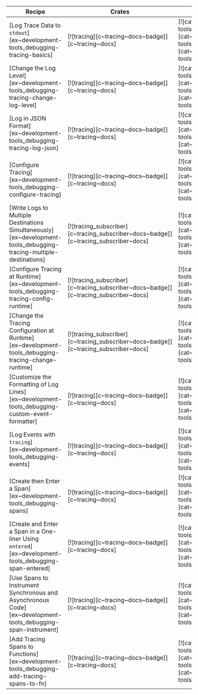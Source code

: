 | Recipe | Crates | Categories |
|--------|--------|------------|
| [Log Trace Data to `stdout`][ex~development-tools_debugging-tracing-basics] | [![tracing][c~tracing~docs~badge]][c~tracing~docs] | [![cat~development-tools::debugging][cat~development-tools::debugging~badge]][cat~development-tools::debugging] |
| [Change the Log Level][ex~development-tools_debugging-tracing-change-log-level] | [![tracing][c~tracing~docs~badge]][c~tracing~docs] | [![cat~development-tools::debugging][cat~development-tools::debugging~badge]][cat~development-tools::debugging] |
| [Log in JSON Format][ex~development-tools_debugging-tracing-log-json] | [![tracing][c~tracing~docs~badge]][c~tracing~docs] | [![cat~development-tools::debugging][cat~development-tools::debugging~badge]][cat~development-tools::debugging] |
| [Configure Tracing][ex~development-tools_debugging-configure-tracing] | [![tracing][c~tracing~docs~badge]][c~tracing~docs] | [![cat~development-tools::debugging][cat~development-tools::debugging~badge]][cat~development-tools::debugging] |
| [Write Logs to Multiple Destinations Simultaneously][ex~development-tools_debugging-tracing-multiple-destinations] | [![tracing_subscriber][c~tracing_subscriber~docs~badge]][c~tracing_subscriber~docs] | [![cat~development-tools::debugging][cat~development-tools::debugging~badge]][cat~development-tools::debugging] |
| [Configure Tracing at Runtime][ex~development-tools_debugging-tracing-config-runtime] | [![tracing_subscriber][c~tracing_subscriber~docs~badge]][c~tracing_subscriber~docs] | [![cat~development-tools::debugging][cat~development-tools::debugging~badge]][cat~development-tools::debugging] |
| [Change the Tracing Configuration at Runtime][ex~development-tools_debugging-tracing-change-runtime] | [![tracing_subscriber][c~tracing_subscriber~docs~badge]][c~tracing_subscriber~docs] | [![cat~development-tools::debugging][cat~development-tools::debugging~badge]][cat~development-tools::debugging] |
| [Customize the Formatting of Log Lines][ex~development-tools_debugging-custom-event-formatter] | [![tracing][c~tracing~docs~badge]][c~tracing~docs] | [![cat~development-tools::debugging][cat~development-tools::debugging~badge]][cat~development-tools::debugging] |
| [Log Events with `tracing`][ex~development-tools_debugging-events] | [![tracing][c~tracing~docs~badge]][c~tracing~docs] | [![cat~development-tools::debugging][cat~development-tools::debugging~badge]][cat~development-tools::debugging] |
| [Create then Enter a Span][ex~development-tools_debugging-spans] | [![tracing][c~tracing~docs~badge]][c~tracing~docs] | [![cat~development-tools::debugging][cat~development-tools::debugging~badge]][cat~development-tools::debugging] |
| [Create and Enter a Span in a One-liner Using `entered`][ex~development-tools_debugging-span-entered] | [![tracing][c~tracing~docs~badge]][c~tracing~docs] | [![cat~development-tools::debugging][cat~development-tools::debugging~badge]][cat~development-tools::debugging] |
| [Use Spans to Instrument Synchronous and Asynchronous Code][ex~development-tools_debugging-span-instrument] | [![tracing][c~tracing~docs~badge]][c~tracing~docs] | [![cat~development-tools::debugging][cat~development-tools::debugging~badge]][cat~development-tools::debugging] |
| [Add Tracing Spans to Functions][ex~development-tools_debugging-add-tracing-spans-to-fn] | [![tracing][c~tracing~docs~badge]][c~tracing~docs] | [![cat~development-tools::debugging][cat~development-tools::debugging~badge]][cat~development-tools::debugging] |
